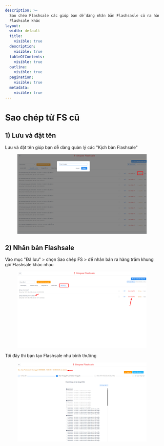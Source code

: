```yaml
---
description: >-
  Sao chéo Flashsale các giúp bạn dễ dàng nhân bản Flashsasle cũ ra hàng trăm
  Flashsale khác
layout:
  width: default
  title:
    visible: true
  description:
    visible: true
  tableOfContents:
    visible: true
  outline:
    visible: true
  pagination:
    visible: true
  metadata:
    visible: true
---
```


# Sao chép từ FS cũ



## 1) Lưu và đặt tên

Lưu và đặt tên giúp bạn dễ dàng quản lý các "Kịch bản Flashsale"

<figure><img src="../../../.gitbook/assets/image (1) (1) (1).png" alt=""><figcaption></figcaption></figure>

## 2) Nhân bản Flashsale

Vào mục "Đã lưu" > chọn Sao chép FS > để nhân bản ra hàng trăm khung giờ Flashsale khác nhau

<figure><img src="../../../.gitbook/assets/image (1) (1) (1) (1).png" alt=""><figcaption></figcaption></figure>

Tới đây thì bạn tạo Flashsale như bình thường

<figure><img src="../../../.gitbook/assets/image (2) (1) (1).png" alt=""><figcaption></figcaption></figure>
